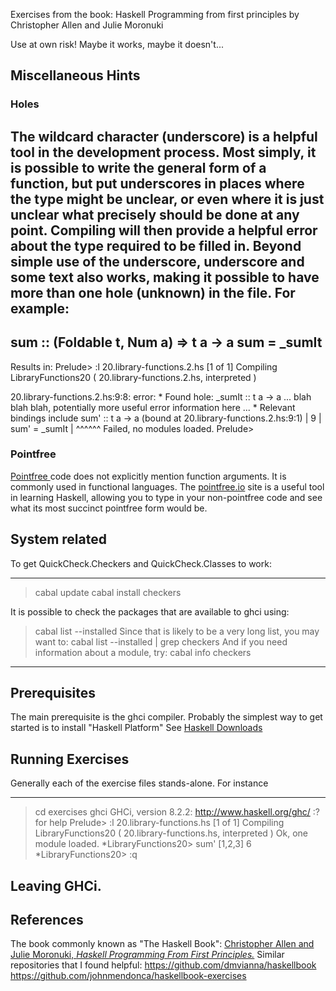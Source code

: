 Exercises from the book:
Haskell Programming from first principles
by Christopher Allen and Julie Moronuki

Use at own risk! Maybe it works, maybe it doesn't...

## Miscellaneous Hints

### Holes
The wildcard character (underscore) is a helpful tool in the development process.
Most simply, it is possible to write the general form of a function, but put underscores in places where the type might be unclear, or even where it is just unclear what precisely should be done at any point. Compiling will then provide a helpful error about the type required to be filled in.
Beyond simple use of the underscore, underscore and some text also works, making it possible to have more than one hole (unknown) in the file.
For example:
---
sum :: (Foldable t, Num a) => t a -> a
sum = \_sumIt
---

Results in:
Prelude> :l 20.library-functions.2.hs
[1 of 1] Compiling LibraryFunctions20 ( 20.library-functions.2.hs, interpreted )

20.library-functions.2.hs:9:8: error:
    * Found hole: _sumIt :: t a -> a
    ... blah blah blah, potentially more useful error information here ...
    * Relevant bindings include
        sum' :: t a -> a (bound at 20.library-functions.2.hs:9:1)
  |
9 | sum' = _sumIt
  |        ^^^^^^
Failed, no modules loaded.
Prelude>

### Pointfree

[ Pointfree ](https://wiki.haskell.org/Pointfree) code does not explicitly mention function arguments. It is commonly used in functional languages. The [pointfree.io](http://pointfree.io/) site is a useful tool in learning Haskell, allowing you to type in your non-pointfree code and see what its most succinct pointfree form would be.

## System related

To get QuickCheck.Checkers and QuickCheck.Classes to work:

---
> cabal update
> cabal install checkers

It is possible to check the packages that are available to ghci using:
> cabal list --installed
Since that is likely to be a very long list, you may want to:
> cabal list --installed | grep checkers
And if you need information about a module, try:
> cabal info checkers
---
 
## Prerequisites
The main prerequisite is the ghci compiler.
Probably the simplest way to get started is to install "Haskell Platform"
See [Haskell Downloads]( https://www.haskell.org/downloads )

## Running Exercises

Generally each of the exercise files stands-alone. For instance

---
> cd exercises
> ghci
GHCi, version 8.2.2: http://www.haskell.org/ghc/  :? for help
Prelude> :l 20.library-functions.hs
[1 of 1] Compiling LibraryFunctions20 ( 20.library-functions.hs, interpreted )
Ok, one module loaded.
\*LibraryFunctions20> sum' [1,2,3]
6
\*LibraryFunctions20> :q
>
Leaving GHCi.
---

## References

The book commonly known as "The Haskell Book":
[Christopher Allen and Julie Moronuki, _Haskell Programming From First Principles._](http://haskellbook.com/)
Similar repositories that I found helpful:
https://github.com/dmvianna/haskellbook
https://github.com/johnmendonca/haskellbook-exercises
